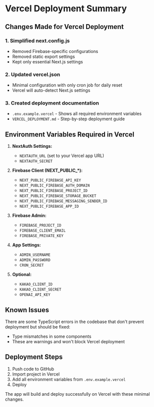 # Vercel Deployment Summary

## Changes Made for Vercel Deployment

### 1. Simplified next.config.js
- Removed Firebase-specific configurations
- Removed static export settings
- Kept only essential Next.js settings

### 2. Updated vercel.json
- Minimal configuration with only cron job for daily reset
- Vercel will auto-detect Next.js settings

### 3. Created deployment documentation
- `.env.example.vercel` - Shows all required environment variables
- `VERCEL_DEPLOYMENT.md` - Step-by-step deployment guide

## Environment Variables Required in Vercel

1. **NextAuth Settings:**
   - `NEXTAUTH_URL` (set to your Vercel app URL)
   - `NEXTAUTH_SECRET`

2. **Firebase Client (NEXT_PUBLIC_*):**
   - `NEXT_PUBLIC_FIREBASE_API_KEY`
   - `NEXT_PUBLIC_FIREBASE_AUTH_DOMAIN`
   - `NEXT_PUBLIC_FIREBASE_PROJECT_ID`
   - `NEXT_PUBLIC_FIREBASE_STORAGE_BUCKET`
   - `NEXT_PUBLIC_FIREBASE_MESSAGING_SENDER_ID`
   - `NEXT_PUBLIC_FIREBASE_APP_ID`

3. **Firebase Admin:**
   - `FIREBASE_PROJECT_ID`
   - `FIREBASE_CLIENT_EMAIL`
   - `FIREBASE_PRIVATE_KEY`

4. **App Settings:**
   - `ADMIN_USERNAME`
   - `ADMIN_PASSWORD`
   - `CRON_SECRET`

5. **Optional:**
   - `KAKAO_CLIENT_ID`
   - `KAKAO_CLIENT_SECRET`
   - `OPENAI_API_KEY`

## Known Issues

There are some TypeScript errors in the codebase that don't prevent deployment but should be fixed:
- Type mismatches in some components
- These are warnings and won't block Vercel deployment

## Deployment Steps

1. Push code to GitHub
2. Import project in Vercel
3. Add all environment variables from `.env.example.vercel`
4. Deploy

The app will build and deploy successfully on Vercel with these minimal changes.